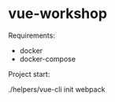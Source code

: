 # vue-workshop

Requirements:

- docker
- docker-compose

Project start:

./helpers/vue-cli init webpack